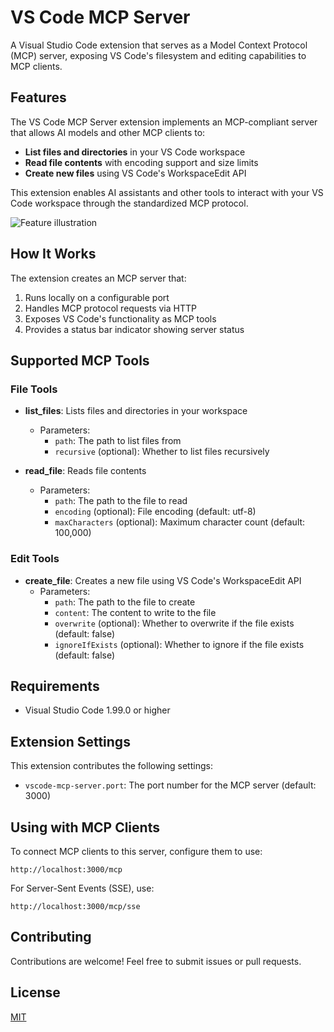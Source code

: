# VS Code MCP Server

A Visual Studio Code extension that serves as a Model Context Protocol (MCP) server, exposing VS Code's filesystem and editing capabilities to MCP clients.

## Features

The VS Code MCP Server extension implements an MCP-compliant server that allows AI models and other MCP clients to:

- **List files and directories** in your VS Code workspace
- **Read file contents** with encoding support and size limits
- **Create new files** using VS Code's WorkspaceEdit API

This extension enables AI assistants and other tools to interact with your VS Code workspace through the standardized MCP protocol.

![Feature illustration](images/feature-illustration.png)

## How It Works

The extension creates an MCP server that:

1. Runs locally on a configurable port
2. Handles MCP protocol requests via HTTP
3. Exposes VS Code's functionality as MCP tools
4. Provides a status bar indicator showing server status

## Supported MCP Tools

### File Tools
- **list_files**: Lists files and directories in your workspace
  - Parameters:
    - `path`: The path to list files from
    - `recursive` (optional): Whether to list files recursively

- **read_file**: Reads file contents
  - Parameters:
    - `path`: The path to the file to read
    - `encoding` (optional): File encoding (default: utf-8)
    - `maxCharacters` (optional): Maximum character count (default: 100,000)

### Edit Tools
- **create_file**: Creates a new file using VS Code's WorkspaceEdit API
  - Parameters:
    - `path`: The path to the file to create
    - `content`: The content to write to the file
    - `overwrite` (optional): Whether to overwrite if the file exists (default: false)
    - `ignoreIfExists` (optional): Whether to ignore if the file exists (default: false)

## Requirements

- Visual Studio Code 1.99.0 or higher

## Extension Settings

This extension contributes the following settings:

* `vscode-mcp-server.port`: The port number for the MCP server (default: 3000)

## Using with MCP Clients

To connect MCP clients to this server, configure them to use:
```
http://localhost:3000/mcp
```

For Server-Sent Events (SSE), use:
```
http://localhost:3000/mcp/sse
```

## Contributing

Contributions are welcome! Feel free to submit issues or pull requests.

## License

[MIT](LICENSE)
